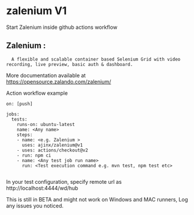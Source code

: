 # zalenium V1
Start Zalenium inside github actions workflow

## Zalenium :
      A flexible and scalable container based Selenium Grid with video recording, live preview, basic auth & dashboard.
      
More documentation available at
      https://opensource.zalando.com/zalenium/
      

Action workflow example
```
on: [push]

jobs:
  tests:
    runs-on: ubuntu-latest
    name: <Any name> 
    steps:
    - name: <e.g. Zalenium >
      uses: ajinx/zalenium@v1
    - uses: actions/checkout@v2
    - run: npm ci  
    - name: <Any test job run name>
      run: <Test execution command e.g. mvn test, npm test etc>
 
 ```
In your test configuration, specify remote url as http://localhost:4444/wd/hub

This is still in BETA and might not work on Windows and MAC runners, Log any issues you noticed.

